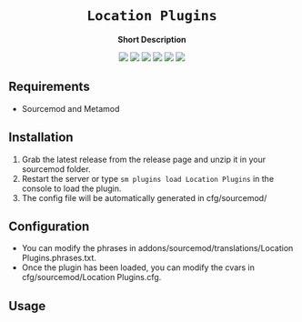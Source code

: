 <div align="center">
  <h1><code>Location Plugins</code></h1>
  <p>
    <strong>Short Description</strong>
  </p>
  <p style="margin-bottom: 0.5ex;">
    <img
        src="https://img.shields.io/github/downloads//Location Plugins/total"
    />
    <img
        src="https://img.shields.io/github/last-commit//Location Plugins"
    />
    <img
        src="https://img.shields.io/github/issues//Location Plugins"
    />
    <img
        src="https://img.shields.io/github/issues-closed//Location Plugins"
    />
    <img
        src="https://img.shields.io/github/repo-size//Location Plugins"
    />
    <img
        src="https://img.shields.io/github/workflow/status//Location Plugins/Compile%20and%20release"
    />
  </p>
</div>


## Requirements ##
- Sourcemod and Metamod


## Installation ##
1. Grab the latest release from the release page and unzip it in your sourcemod folder.
2. Restart the server or type `sm plugins load Location Plugins` in the console to load the plugin.
3. The config file will be automatically generated in cfg/sourcemod/

## Configuration ##
- You can modify the phrases in addons/sourcemod/translations/Location Plugins.phrases.txt.
- Once the plugin has been loaded, you can modify the cvars in cfg/sourcemod/Location Plugins.cfg.


## Usage ##
